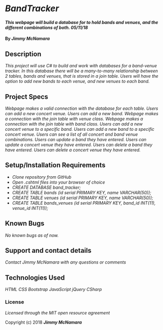 # _BandTracker_

#### _This webpage will build a database for to hold bands and venues, and the different combinations of both. 05/11/18_

#### By _**Jimmy McNamara**_

## Description

_This project will use C# to build and work with databases for a band-venue tracker.  In this database there will be a many-to-many relationship between 2 tables, bands and venues, that is stored in a join table. Users will have the option to add new bands to each venue, and new venues to each band._

## Project Specs

_Webpage makes a valid connection with the database for each table._
_Users can add a new concert venue._
_Users can add a new band._
_Webpage makes a connection with the join table with venue class._
_Webpage makes a connection with the join table with band class._
_Users can add a new concert venue to a specific band._
_Users can add a new band to a specific concert venue._
_Users can see a list of all concert and band venue combinations._
_Users can update a band they have entered._
_Users can update a concert venue they have entered._
_Users can delete a band they have entered._
_Users can delete a concert venue they have entered._

## Setup/Installation Requirements

* _Clone repository from GitHub_
* _Open .cshtml files into your browser of choice_
* _CREATE DATABASE band_tracker;_
* _CREATE TABLE bands (id serial PRIMARY KEY, name VARCHAR(50));_
* _CREATE TABLE venues (id serial PRIMARY KEY, name VARCHAR(50));_
* _CREATE TABLE bands_venues (id serial PRIMARY KEY, band_id INT(11), venue_id INT(11));_

## Known Bugs

_No known bugs as of now._

## Support and contact details

_Contact Jimmy McNamara with any questions or comments_

## Technologies Used

_HTML_
_CSS_
_Bootstrap_
_JavaScript_
_jQuery_
_CSharp_

### License

*Licensed through the MIT open resource agreement*

Copyright (c) 2018 **_Jimmy McNamara_**
